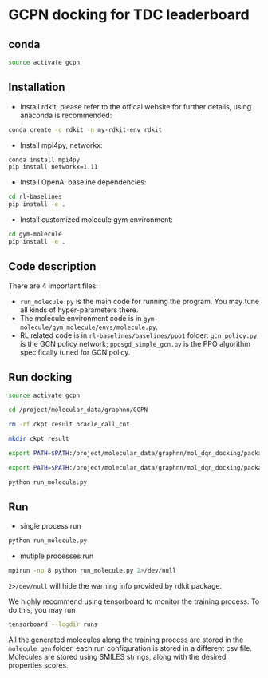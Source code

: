 # GCPN docking for TDC leaderboard 


## conda

```bash
source activate gcpn
```

## Installation
- Install rdkit, please refer to the offical website for further details, using anaconda is recommended:
```bash
conda create -c rdkit -n my-rdkit-env rdkit
```
- Install mpi4py, networkx:
```bash
conda install mpi4py
pip install networkx=1.11
```
- Install OpenAI baseline dependencies:
```bash
cd rl-baselines
pip install -e .
```
- Install customized molecule gym environment:
```bash
cd gym-molecule
pip install -e .
```


## Code description
There are 4 important files:
- `run_molecule.py` is the main code for running the program. You may tune all kinds of hyper-parameters there.
- The molecule environment code is in `gym-molecule/gym_molecule/envs/molecule.py`.
- RL related code is in `rl-baselines/baselines/ppo1` folder: `gcn_policy.py` is the GCN policy network; `pposgd_simple_gcn.py` is the PPO algorithm specifically tuned for GCN policy.

## Run docking 

```bash
source activate gcpn

cd /project/molecular_data/graphnn/GCPN

rm -rf ckpt result oracle_call_cnt

mkdir ckpt result

export PATH=$PATH:/project/molecular_data/graphnn/mol_dqn_docking/package_install/ADFRsuite_x86_64Linux_1.0/bin

export PATH=$PATH:/project/molecular_data/graphnn/mol_dqn_docking/package_install/autodock_vina_1_1_2_linux_x86/bin

python run_molecule.py 
```

## Run
- single process run
```bash
python run_molecule.py
```
- mutiple processes run
```bash
mpirun -np 8 python run_molecule.py 2>/dev/null
```
`2>/dev/null` will hide the warning info provided by rdkit package.

We highly recommend using tensorboard to monitor the training process. To do this, you may run
```bash
tensorboard --logdir runs
```

All the generated molecules along the training process are stored in the `molecule_gen` folder, each run configuration is stored in a different csv file. Molecules are stored using SMILES strings, along with the desired properties scores.






